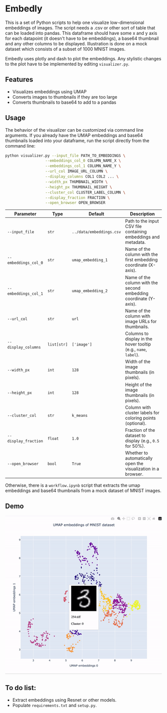 
# Embedly
This is a set of Python scripts to help one visualize low-dimensional embeddings of images. The script needs a .csv or other sort of table that can be loaded into pandas. This dataframe should have some x and y axis for each datapoint (it doesn't have to be embeddings), a base64 thumbnail and any other columns to be displayed. Illustration is done on a mock dataset which consists of a subset of 1000 MNIST images.

Embedly uses plotly and dash to plot the embeddings. Any stylistic changes to the plot have to be implemented by editing `visualizer.py`.

## Features

- Visualizes embeddings using UMAP
- Converts images to thumbnails if they are too large
- Converts thumbnails to base64 to add to a pandas 


## Usage

The behavior of the visualizer can be customized via command line arguments. 
If you already have the UMAP embeddings and base64 thumbnails loaded into your dataframe, run the script directly from the command line:

```bash 
python visualizer.py --input_file PATH_TO_EMBEDDINGS \
                  --embeddings_col_0 COLUMN_NAME_X \
                  --embeddings_col_1 COLUMN_NAME_Y \
                  --url_col IMAGE_URL_COLUMN \
                  --display_columns COL1 COL2 ... \
                  --width_px THUMBNAIL_WIDTH \
                  --height_px THUMBNAIL_HEIGHT \
                  --cluster_col CLUSTER_LABEL_COLUMN \
                  --display_fraction FRACTION \
                  --open_browser OPEN_BROWSER

```


| Parameter             | Type       | Default               | Description                                                                 |
|-----------------------|------------|-----------------------|-----------------------------------------------------------------------------|
| `--input_file`        | `str`      | `../data/embeddings.csv` | Path to the input CSV file containing embeddings and metadata.             |
| `--embeddings_col_0`  | `str`      | `umap_embedding_1`    | Name of the column with the first embedding coordinate (X-axis).           |
| `--embeddings_col_1`  | `str`      | `umap_embedding_2`    | Name of the column with the second embedding coordinate (Y-axis).          |
| `--url_col`           | `str`      | `url`                 | Name of the column with image URLs for thumbnails.                         |
| `--display_columns`   | `list[str]`| `['image']`           | Columns to display in the hover tooltip (e.g., `name`, `label`).           |
| `--width_px`          | `int`      | `128`                 | Width of the image thumbnails (in pixels).                                 |
| `--height_px`         | `int`      | `128`                 | Height of the image thumbnails (in pixels).                                |
| `--cluster_col`       | `str`      | `k_means`             | Column with cluster labels for coloring points (optional).                 |
| `--display_fraction`  | `float`    | `1.0`                 | Fraction of the dataset to display (e.g., `0.5` for 50%).                  |
| `--open_browser`      | `bool`     | `True`                | Whether to automatically open the visualization in a browser.              |


Otherwise, there is a `workflow.ipynb` script that extracts the umap embeddings and base64 thumbnails from a mock dataset of MNIST images. 



## Demo
![Example Visualization](assets/example1.gif)


## To do list:
- Extract embeddings using Resnet or other models.
- Populate `requirements.txt` and `setup.py`.




